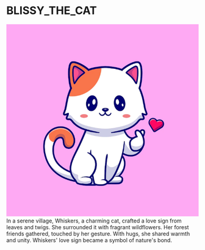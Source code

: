 # BLISSY_THE_CAT
![Alt Text](./img/cute-cat.webp)
In a serene village, Whiskers, a charming cat, crafted a love sign from leaves and twigs. She surrounded it with fragrant wildflowers. Her forest friends gathered, touched by her gesture. With hugs, she shared warmth and unity. Whiskers' love sign became a symbol of nature's bond.
